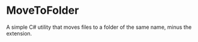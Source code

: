 # MoveToFolder
A simple C# utility that moves files to a folder of the same name, minus the extension.
